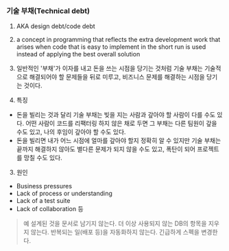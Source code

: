 ### 기술 부채(Technical debt)

1. AKA design debt/code debt

2. a concept in programming that reflects the extra development work that arises when code that is easy to implement in the short run is used instead of applying the best overall solution

1. 일반적인 '부채'가 이자를 내고 돈을 쓰는 시점을 당기는 것처럼 기술 부채는 기술적으로 해결되어야 할 문제들을 뒤로 미루고, 비즈니스 문제를 해결하는 시점을 당기는 것이다.

2. 특징
 - 돈을 빌리는 것과 달리 기술 부채는 빚을 지는 사람과 갚아야 할 사람이 다를 수도 있다. 어떤 사람이 코드를 리팩터링 하지 않은 채로 두면 그 부채는 다른 팀원이 갚을 수도 있고, 나의 후임이 갚아야 할 수도 있다. 
 - 돈을 빌리면 내가 어느 시점에 얼마를 갚아야 할지 정확히 알 수 있지만 기술 부채는 끝까지 해결하지 않아도 별다른 문제가 되지 않을 수도 있고, 폭탄이 되어 프로젝트를 망칠 수도 있다.

3. 원인
 - Business pressures
 - Lack of process or understanding
 - Lack of a test suite
 - Lack of collaboration 등 

 > 예
 > 설계된 것을 문서로 남기지 않는다.
 > 더 이상 사용되지 않는 DB의 항목을 지우지 않는다.
 > 반복되는 일(배포 등)을 자동화하지 않는다.
 > 긴급하게 스펙을 변경한다.
